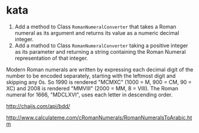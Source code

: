# kata

1. Add a method to Class `RomanNumeralConverter` that takes a Roman numeral as its argument and returns its value as a numeric decimal integer.
2. Add a mathod to Class `RomanNumeralConverter` taking a positive integer as its parameter and returning a string containing the Roman Numeral representation of that integer.

Modern Roman numerals are written by expressing each decimal digit of the number to be encoded separately, starting with the leftmost digit and skipping any 0s. So 1990 is rendered "MCMXC" (1000 = M, 900 = CM, 90 = XC) and 2008 is rendered "MMVIII" (2000 = MM, 8 = VIII). The Roman numeral for 1666, "MDCLXVI", uses each letter in descending order.

http://chaijs.com/api/bdd/

http://www.calculateme.com/cRomanNumerals/RomanNumeralsToArabic.htm

